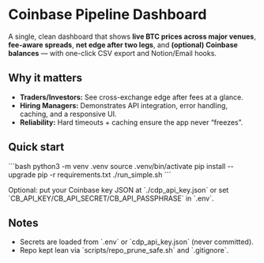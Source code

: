 # Coinbase Pipeline Dashboard

A single, clean dashboard that shows **live BTC prices across major venues**, **fee-aware spreads**, **net edge after two legs**, and **(optional) Coinbase balances** — with one-click CSV export and Notion/Email hooks.

## Why it matters
- **Traders/Investors:** See cross-exchange edge after fees at a glance.
- **Hiring Managers:** Demonstrates API integration, error handling, caching, and a responsive UI.
- **Reliability:** Hard timeouts + caching ensure the app never “freezes”.

## Quick start
\`\`\`bash
python3 -m venv .venv
source .venv/bin/activate
pip install --upgrade pip -r requirements.txt
./run_simple.sh
\`\`\`

Optional: put your Coinbase key JSON at \`./cdp_api_key.json\` or set \`CB_API_KEY/CB_API_SECRET/CB_API_PASSPHRASE\` in \`.env\`.

## Notes
- Secrets are loaded from \`.env\` or \`cdp_api_key.json\` (never committed).
- Repo kept lean via \`scripts/repo_prune_safe.sh\` and \`.gitignore\`.
